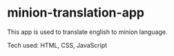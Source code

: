 # minion-translation-app

This app is used to translate english to minion language.

Tech used: HTML, CSS, JavaScript
